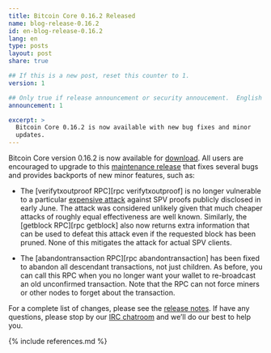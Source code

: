 ```yaml
---
title: Bitcoin Core 0.16.2 Released
name: blog-release-0.16.2
id: en-blog-release-0.16.2
lang: en
type: posts
layout: post
share: true

## If this is a new post, reset this counter to 1.
version: 1

## Only true if release announcement or security annoucement.  English posts only
announcement: 1

excerpt: >
  Bitcoin Core 0.16.2 is now available with new bug fixes and minor
  updates.
---
```

Bitcoin Core version 0.16.2 is now available for [download][download
page].  All users are encouraged to upgrade to this [maintenance
release][] that fixes several bugs and provides backports of new minor
features, such as:

- The [verifytxoutproof RPC][rpc verifytxoutproof] is no longer
  vulnerable to a particular [expensive attack][tx-as-internal-node]
  against SPV proofs publicly disclosed in early June.  The attack was
  considered unlikely given that much cheaper attacks of roughly equal
  effectiveness are well known.  Similarly, the [getblock RPC][rpc
  getblock] also now returns extra information that can be used to
  defeat this attack even if the requested block has been pruned.  None
  of this mitigates the attack for actual SPV clients.

- The [abandontransaction RPC][rpc abandontransaction] has been fixed
  to abandon all descendant transactions, not just children.  As before,
  you can call this RPC when you no longer want your wallet to
  re-broadcast an old unconfirmed transaction. Note that the RPC can not
  force miners or other nodes to forget about the transaction.

For a complete list of changes, please see the [release notes][].  If
have any questions, please stop by our [IRC chatroom][irc] and we’ll do
our best to help you.

[release notes]: /en/releases/0.16.2/
[IRC]: https://en.bitcoin.it/wiki/IRC_channels
[download page]: /en/download
[maintenance release]: /en/lifecycle/#maintenance-releases
[tx-as-internal-node]: https://bitslog.wordpress.com/2018/06/09/leaf-node-weakness-in-bitcoin-merkle-tree-design/

{% include references.md %}
